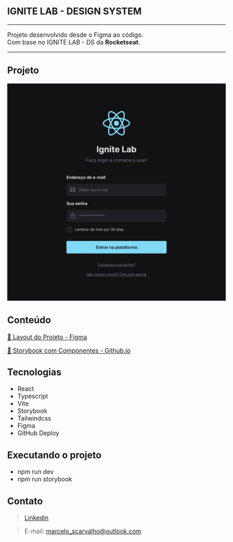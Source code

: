 
## IGNITE LAB - DESIGN SYSTEM 
___

Projeto desenvolvido desde o Figma ao código. <br>
Com base no IGNITE LAB - DS da **Rocketseat**.

___

## Projeto

![preview](/.github/preview.png)

## Conteúdo

[🔗 Layout do Projeto - Figma](https://www.figma.com/file/Dy2dOoQqv53xWNzvWcMHwk/Ignite-Lab---Rocketseat?node-id=0%3A1)

[🔗 Storybook com Componentes - Github.io ](https://smarcelocarvalho.github.io/ignite-lab-design-system/)

## Tecnologias

- React
- Typescript
- Vite
- Storybook
- Tailwindcss
- Figma
- GitHub Deploy

## Executando o projeto
- npm run dev
- npm run storybook

## Contato

> [Linkedin](https://www.linkedin.com/in/scarvalhomarcelo/)

>E-mail: <marcelo_scarvalho@outlook.com>
